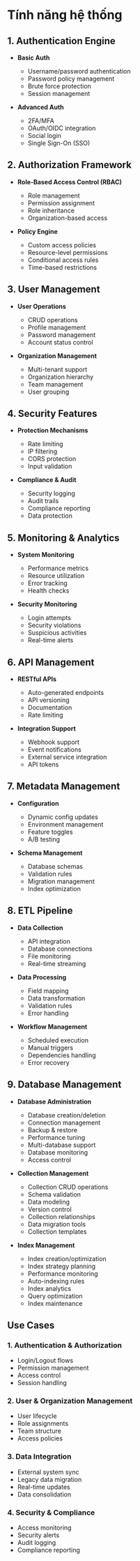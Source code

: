 # Tính năng hệ thống

## 1. Authentication Engine
- **Basic Auth**
  + Username/password authentication
  + Password policy management
  + Brute force protection
  + Session management

- **Advanced Auth**
  + 2FA/MFA
  + OAuth/OIDC integration
  + Social login
  + Single Sign-On (SSO)

## 2. Authorization Framework
- **Role-Based Access Control (RBAC)**
  + Role management
  + Permission assignment
  + Role inheritance
  + Organization-based access

- **Policy Engine**
  + Custom access policies
  + Resource-level permissions
  + Conditional access rules
  + Time-based restrictions

## 3. User Management
- **User Operations**
  + CRUD operations
  + Profile management
  + Password management
  + Account status control

- **Organization Management**
  + Multi-tenant support
  + Organization hierarchy
  + Team management
  + User grouping

## 4. Security Features
- **Protection Mechanisms**
  + Rate limiting
  + IP filtering
  + CORS protection
  + Input validation

- **Compliance & Audit**
  + Security logging
  + Audit trails
  + Compliance reporting
  + Data protection

## 5. Monitoring & Analytics
- **System Monitoring**
  + Performance metrics
  + Resource utilization
  + Error tracking
  + Health checks

- **Security Monitoring**
  + Login attempts
  + Security violations
  + Suspicious activities
  + Real-time alerts

## 6. API Management
- **RESTful APIs**
  + Auto-generated endpoints
  + API versioning
  + Documentation
  + Rate limiting

- **Integration Support**
  + Webhook support
  + Event notifications
  + External service integration
  + API tokens

## 7. Metadata Management
- **Configuration**
  + Dynamic config updates
  + Environment management
  + Feature toggles
  + A/B testing

- **Schema Management**
  + Database schemas
  + Validation rules
  + Migration management
  + Index optimization

## 8. ETL Pipeline
- **Data Collection**
  + API integration
  + Database connections
  + File monitoring
  + Real-time streaming

- **Data Processing**
  + Field mapping
  + Data transformation
  + Validation rules
  + Error handling

- **Workflow Management**
  + Scheduled execution
  + Manual triggers
  + Dependencies handling
  + Error recovery

## 9. Database Management
- **Database Administration**
  + Database creation/deletion
  + Connection management
  + Backup & restore
  + Performance tuning
  + Multi-database support
  + Database monitoring
  + Access control

- **Collection Management**
  + Collection CRUD operations
  + Schema validation
  + Data modeling
  + Version control
  + Collection relationships
  + Data migration tools
  + Collection templates

- **Index Management**
  + Index creation/optimization
  + Index strategy planning
  + Performance monitoring
  + Auto-indexing rules
  + Index analytics
  + Query optimization
  + Index maintenance

## Use Cases

### 1. Authentication & Authorization
- Login/Logout flows
- Permission management
- Access control
- Session handling

### 2. User & Organization Management
- User lifecycle
- Role assignments
- Team structure
- Access policies

### 3. Data Integration
- External system sync
- Legacy data migration
- Real-time updates
- Data consolidation

### 4. Security & Compliance
- Access monitoring
- Security alerts
- Audit logging
- Compliance reporting 